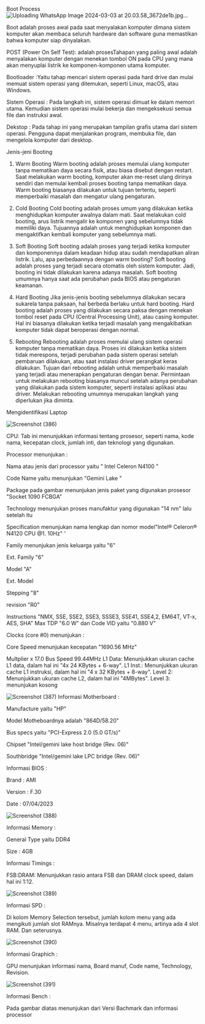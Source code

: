 Boot Process
![Uploading WhatsApp Image 2024-03-03 at 20.03.58_3672de1b.jpg…]()


Boot adalah proses awal pada saat menyalakan komputer dimana sistem komputer akan membaca seluruh hardware dan software guna memastikan bahwa komputer siap dinyalakan.

POST (Power On Self Test): adalah prosesTahapan yang paling awal adalah menyalakan komputer dengan menekan tombol ON pada CPU yang mana akan menyuplai listrik ke komponen-komponen utama komputer.

Bootloader :Yaitu tahap mencari sistem operasi pada hard drive dan mulai memuat sistem operasi yang ditemukan, seperti Linux, macOS, atau Windows.

Sistem Operasi : Pada langkah ini, sistem operasi dimuat ke dalam memori utama. Kemudian sistem operasi mulai bekerja dan mengeksekusi semua file dan instruksi awal.

Dekstop : Pada tahap ini yang merupakan tampilan grafis utama dari sistem operasi. Pengguna dapat menjalankan program, membuka file, dan mengelola komputer dari desktop.

Jenis-jeni Booting 

1. Warm Booting
Warm booting adalah proses memulai ulang komputer tanpa mematikan daya secara fisik, atau biasa disebut dengan restart. 
Saat melakukan warm booting, komputer akan me-reset ulang dirinya sendiri dan memulai kembali proses booting tanpa mematikan daya. 
Warm booting biasanya dilakukan untuk tujuan tertentu, seperti memperbaiki masalah dan mengatur ulang pengaturan.

2. Cold Booting
Cold booting adalah proses umum yang dilakukan ketika menghidupkan komputer awalnya dalam mati. 
Saat melakukan cold booting, arus listrik mengalir ke komponen yang sebelumnya tidak memiliki daya. 
Tujuannya adalah untuk menghidupkan komponen dan mengaktifkan kembali komputer yang sebelumnya mati.

3. Soft Booting
Soft booting adalah proses yang terjadi ketika komputer dan komponennya dalam keadaan hidup atau sudah mendapatkan aliran listrik. Lalu, apa perbedaannya dengan warm booting?
Soft booting adalah proses yang terjadi secara otomatis oleh sistem komputer. Jadi, booting ini tidak dilakukan karena adanya masalah. 
Soft booting umumnya hanya saat ada perubahan pada BIOS atau pengaturan keamanan. 

4. Hard Booting
Jika jenis-jenis booting sebelumnya dilakukan secara sukarela tanpa paksaan, hal berbeda berlaku untuk hard booting. 
Hard booting adalah proses yang dilakukan secara paksa dengan menekan tombol reset pada CPU (Central Processing Unit), atau casing komputer. 
Hal ini biasanya dilakukan ketika terjadi masalah yang mengakibatkan komputer tidak dapat beroperasi dengan normal.

5. Rebooting
Rebooting adalah proses memulai ulang sistem operasi komputer tanpa mematikan daya. Proses ini dilakukan ketika sistem tidak merespons, terjadi perubahan pada sistem operasi setelah pembaruan dilakukan, atau saat instalasi driver perangkat keras dilakukan. 
Tujuan dari rebooting adalah untuk memperbaiki masalah yang terjadi atau menerapkan pengaturan dengan benar. 
Permintaan untuk melakukan rebooting biasanya muncul setelah adanya perubahan yang dilakukan pada sistem komputer, seperti instalasi aplikasi atau driver. 
Melakukan rebooting umumnya merupakan langkah yang diperlukan jika diminta.


Mengidentifikasi Laptop


![Screenshot (386)](https://github.com/Mardzyska/SysOP24-3123521008-/assets/139208195/47160b2c-583b-4766-970c-6db95ab8748f)

CPU: Tab ini menunjukkan informasi tentang prosesor, seperti nama, kode nama, kecepatan clock, jumlah inti, dan teknologi yang digunakan.

Processor menunjukan :

Nama atau jenis dari processor yaitu " Intel Celeron N4100 "

Code Name yaitu menunjukan "Gemini Lake " 

Package pada gambar menunjukan jenis paket yang digunakan prosesor "Socket 1090 FCBGA" 

Technology menunjukan proses manufaktur yang digunakan "14 nm" lalu setelah itu

Specification menunjukan nama lengkap dan nomor model"Intel® Celeron® N4120 CPU @1. 10Hz" '

Family menunjukan jenis keluarga yaitu "6"

Ext. Family "6" 

Model "A"

Ext. Model 

Stepping "8"

revision "R0"

Instructions "NMX, SSE, SSE2, SSE3, SSSE3, SSE41, SSE4,2, EM64T, VT-x, AES, SHA"
Max TDP "6.0 W" dan Code VID yaitu "0.880 V"

Clocks (core #0) menunjukan :

Core Speed menunjukan kecepatan "1690.56 MHz"

Multplier x 17.0
Bus Speed 99.44MHz
L1 Data: Menunjukkan ukuran cache L1 data, dalam hal ini "4x 24 KBytes + 6-way".
L1 Inst.: Menunjukkan ukuran cache L1 instruksi, dalam hal ini "4 x 32 KBytes + 8-way".
Level 2: Menunjukkan ukuran cache L2, dalam hal ini "4MBytes".
Level 3: menunjukan kosong


![Screenshot (387)](https://github.com/Mardzyska/SysOP24-3123521008-/assets/139208195/29753310-c90d-471c-ae85-39e5bfbd06d2)
Informasi Motherboard :

Manufacture yaitu "HP"

Model Motheboardnya adalah "864D/58.20"

Bus specs yaitu "PCI-Express 2.0 (5.0 GT/s)"

Chipset "Intel/gemini lake host bridge (Rev. 06)"

Southbridge "Intel/gemini lake LPC bridge (Rev. 06)"

Informasi BIOS :

Brand : AMI

Version : F.30

Date : 07/04/2023


![Screenshot (388)](https://github.com/Mardzyska/SysOP24-3123521008-/assets/139208195/4b2d1286-1621-475e-a4bc-318d9e7013d0)

Informasi Memory :

General Type yaitu DDR4

Size : 4GB

Informasi Timings :

FSB:DRAM: Menunjukkan rasio antara FSB dan DRAM clock speed, dalam hal ini 1:12.

![Screenshot (389)](https://github.com/Mardzyska/SysOP24-3123521008-/assets/139208195/fda9f503-5f94-4895-8537-b67d123ad2cb)

Informasi SPD :

Di kolom Memory Selection tersebut, jumlah kolom menu yang ada mengikuti jumlah slot RAMnya. Misalnya terdapat 4 menu, artinya ada 4 slot RAM. Dan seterusnya.

![Screenshot (390)](https://github.com/Mardzyska/SysOP24-3123521008-/assets/139208195/148df31e-78a9-4624-b5cc-c1ee07f6bd69)

Informasi Graphich :

GPU menunjukan informasi nama, Board manuf, Code name, Technology, Revision.

![Screenshot (391)](https://github.com/Mardzyska/SysOP24-3123521008-/assets/139208195/30fd342e-4c81-4d8f-bd9e-ace3187a9e49)

Informasi Bench :

Pada gambar diatas menunjukan dari Versi Bachmark dan informasi processor


